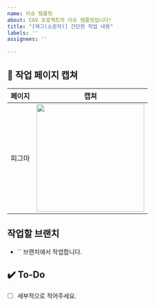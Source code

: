 ```yaml
---
name: 이슈 템플릿
about: CGV 프로젝트의 이슈 템플릿입니다!
title: "[태그(소문자)] 간단한 작업 내용"
labels: ''
assignees: ''

---
```


<!-- 작업 태그와 본인의 이름 태그를 label로 꼭 달아주세요! 본인을 assignees로 추가해주세요! -->

## 📝 작업 페이지 캡쳐
<!-- UI 구현이 아닐 경우 생략하셔도 됩니다. 생략하시는 경우 제목까지 완전히 지워주세요! -->
|    페이지    |   캡쳐   |
| :-------------: | :----------: |
| 피그마 | <img src = "" width ="250"> 

## 작업할 브랜치
- `` 브랜치에서 작업합니다.

## ✔️ To-Do
- [ ] 세부적으로 적어주세요.
